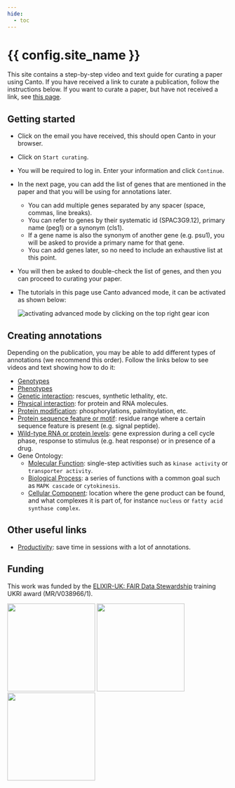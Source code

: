 ```yaml
---
hide:
  - toc
---
```


# {{ config.site_name }}

This site contains a step-by-step video and text guide for curating a paper using Canto. If you have received a link to curate a publication, follow the instructions below. If you want to curate a paper, but have not received a link, see [this page](./request_curation_session.md).

## Getting started

* Click on the email you have received, this should open Canto in your browser.
* Click on `Start curating`.
* You will be required to log in. Enter your information and click `Continue`.
* In the next page, you can add the list of genes that are mentioned in the paper and that you will be using for annotations later.
    * You can add multiple genes separated by any spacer (space, commas, line breaks).
    * You can refer to genes by their systematic id (SPAC3G9.12), primary name (peg1) or a synonym (cls1).
    * If a gene name is also the synonym of another gene (e.g. psu1), you will be asked to provide a primary name for that gene.
    * You can add genes later, so no need to include an exhaustive list at this point.
* You will then be asked to double-check the list of genes, and then you can proceed to curating your paper.
* The tutorials in this page use Canto advanced mode, it can be activated as shown below:

    <img src="assets/activate_advanced_mode.png" alt="activating advanced mode by clicking on the top right gear icon">

## Creating annotations

Depending on the publication, you may be able to add different types of annotations (we recommend this order). Follow the links below to see videos and text showing how to do it:

* [Genotypes](./genotype_management.md)
* [Phenotypes](./phenotypes.md)
* [Genetic interaction](./genetic_interaction.md): rescues, synthetic lethality, etc.
* [Physical interaction](./physical_interaction.md): for protein and RNA molecules.
* [Protein modification](./protein_modification.md): phosphorylations, palmitoylation, etc.
* [Protein sequence feature or motif](./protein_sequence_feature.md): residue range where a certain sequence feature is present (e.g. signal peptide).
* [Wild-type RNA or protein levels](./rna_protein_level.md): gene expression during a cell cycle phase, response to stimulus (e.g. heat response) or in presence of a drug.
* Gene Ontology:
    * [Molecular Function](./go_MF.md): single-step activities such as `kinase activity` or `transporter activity`.
    * [Biological Process](./go_BP.md): a series of functions with a common goal such as `MAPK cascade` or `cytokinesis`.
    * [Cellular Component](./go_CC.md): location where the gene product can be found, and what complexes it is part of, for instance `nucleus` or `fatty acid synthase complex`.


## Other useful links

* [Productivity](./productivity.md): save time in sessions with a lot of annotations.

## Funding

This work was funded by the [ELIXIR-UK: FAIR Data Stewardship](https://fellowship.elixiruknode.org/) training UKRI award (MR/V038966/1).

<div class="logos">
    <img src="assets/ELIXIR-UK_logo.svg" style="height: 200px">
    <img src="assets/ukri-logo.svg" style="height: 200px">
    <img src="assets/emblem-fellowship.png" style="height: 200px">
</div>